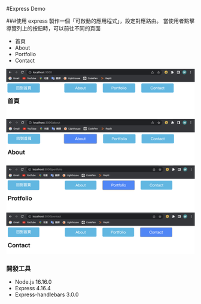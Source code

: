 #Express Demo


###使用 express 製作一個「可啟動的應用程式」，設定對應路由。
當使用者點擊導覽列上的按鈕時，可以前往不同的頁面
- 首頁
- About
- Portfolio
- Contact

![](/public/image/%E9%A6%96%E9%A0%81.png)
![](/public/image/about.png)
![](/public/image/portfilio.png)
![](/public/image/contact.png)


### 開發工具
- Node.js 16.16.0
- Express 4.16.4
- Express-handlebars 3.0.0